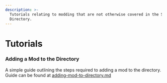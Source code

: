 ```yaml
---
description: >-
  Tutorials relating to modding that are not otherwise covered in the Software
  Directory.
---
```


# Tutorials

### Adding a Mod to the Directory

A simple guide outlining the steps required to adding a mod to the directory.\
Guide can be found at [adding-mod-to-directory.md](adding-mod-to-directory.md "mention")